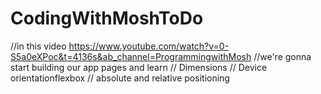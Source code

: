 # CodingWithMoshToDo

//in this video https://www.youtube.com/watch?v=0-S5a0eXPoc&t=4136s&ab_channel=ProgrammingwithMosh
//we're gonna start building our app pages and learn
// Dimensions
// Device orientationflexbox
// absolute and relative positioning
